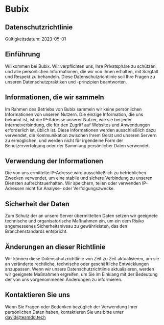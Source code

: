 # Bubix

## Datenschutzrichtlinie
Gültigkeitsdatum: 2023-05-01

## Einführung
Willkommen bei Bubix. Wir verpflichten uns, Ihre Privatsphäre zu schützen und alle persönlichen Informationen, die wir von Ihnen erhalten, mit Sorgfalt und Respekt zu behandeln. Diese Datenschutzrichtlinie soll Ihre Fragen zu unseren Datenschutzpraktiken und -prinzipien beantworten.

## Informationen, die wir sammeln
Im Rahmen des Betriebs von Bubix sammeln wir keine persönlichen Informationen von unseren Nutzern. Die einzige Information, die uns bekannt ist, ist die IP-Adresse unserer Nutzer, wie sie bei jeder Internetverbindung, die für den Zugriff auf Websites und Anwendungen erforderlich ist, üblich ist. Diese Informationen werden ausschließlich dazu verwendet, die Kommunikation zwischen Ihrem Gerät und unseren Servern zu ermöglichen, und werden nicht für irgendeine Form der Benutzerverfolgung oder der Sammlung persönlicher Daten verwendet.

## Verwendung der Informationen
Die von uns ermittelte IP-Adresse wird ausschließlich zu betrieblichen Zwecken verwendet, um eine stabile und sichere Verbindung zu unseren Diensten aufrechtzuerhalten. Wir speichern, teilen oder verwenden IP-Adressen nicht für Analyse- oder Verfolgungszwecke.

## Sicherheit der Daten
Zum Schutz der an unsere Server übermittelten Daten setzen wir geeignete technische und organisatorische Maßnahmen ein, um ein dem Risiko angemessenes Sicherheitsniveau zu gewährleisten, das den Branchenstandards entspricht.

## Änderungen an dieser Richtlinie
Wir können diese Datenschutzrichtlinie von Zeit zu Zeit aktualisieren, um sie an veränderte rechtliche, technische oder geschäftliche Entwicklungen anzupassen. Wenn wir unsere Datenschutzrichtlinie aktualisieren, werden wir geeignete Maßnahmen ergreifen, um Sie im Einklang mit der Bedeutung der von uns vorgenommenen Änderungen zu informieren.

## Kontaktieren Sie uns
Wenn Sie Fragen oder Bedenken bezüglich der Verwendung Ihrer persönlichen Daten haben, kontaktieren Sie uns bitte unter david@teamdd.tech
